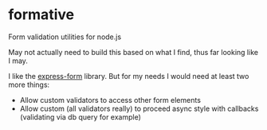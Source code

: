 formative
=========

Form validation utilities for node.js

May not actually need to build this based on what I find, thus far looking like I may.

I like the [express-form](https://github.com/freewil/express-form) library. But for my needs I would need at least two more things:

- Allow custom validators to access other form elements
- Allow custom (all validators really) to proceed async style with callbacks (validating via db query for example)

